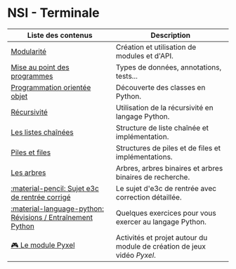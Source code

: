 # NSI - Terminale

| Liste des contenus                      | Description                                              |
| --------------------------------------- | -------------------------------------------------------- |
| [Modularité](modularite/index.md) | Création et utilisation de modules et d'API. |
| [Mise au point des programmes](mise_au_point/index.md) | Types de données, annotations, tests... |
| [Programmation orientée objet](poo/index.md) | Découverte des classes en Python. |
| [Récursivité](recursivite/index.md) | Utilisation de la récursivité en langage Python. |
| [Les listes chaînées](listes/index.md) | Structure de liste chaînée et implémentation. |
| [Piles et files](pilesfiles/index.md) | Structures de piles et de files et implémentations. |
| [Les arbres](arbres/index.md) | Arbres, arbres binaires et arbres binaires de recherche. |
| [:material-pencil: Sujet e3c de rentrée corrigé](e3c/index.md) | Le sujet d'e3c de rentrée avec correction détaillée. |
| [:material-language-python: Révisions / Entraînement Python](entrainement_python/index.md) | Quelques exercices pour vous exercer au langage Python. |
| [:video_game: Le module Pyxel](pyxel/index.md) | Activités et projet autour du module de création de jeux vidéo *Pyxel*. |